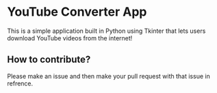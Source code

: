 # YouTube Converter App
This is a simple application built in Python using Tkinter that lets users download YouTube videos from the internet!

## How to contribute?
Please make an issue and then make your pull request with that issue in refrence.
